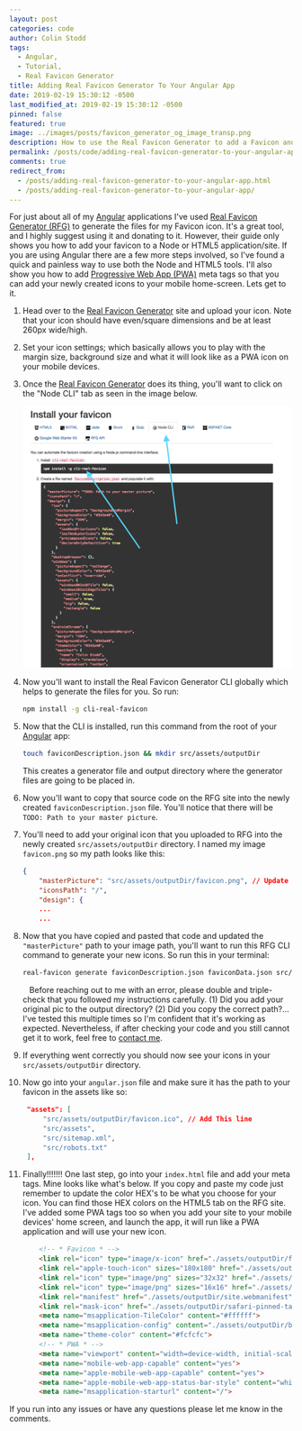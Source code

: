 ```yaml
---
layout: post
categories: code
author: Colin Stodd
tags:
  - Angular,
  - Tutorial,
  - Real Favicon Generator
title: Adding Real Favicon Generator To Your Angular App
date: 2019-02-19 15:30:12 -0500
last_modified_at: 2019-02-19 15:30:12 -0500
pinned: false
featured: true
image: ../images/posts/favicon_generator_og_image_transp.png
description: How to use the Real Favicon Generator to add a Favicon and PWA icon to your Angular app.
permalink: /posts/code/adding-real-favicon-generator-to-your-angular-app.html
comments: true
redirect_from:
  - /posts/adding-real-favicon-generator-to-your-angular-app.html
  - /posts/adding-real-favicon-generator-to-your-angular-app/
---
```


For just about all of my <a href="https://angular.io/" target="_blank" rel="noopener" title="Angular">Angular</a> applications I've used <a href="https://realfavicongenerator.net/" target="_blank" rel="noopener" title="Real Favicon Generator">Real Favicon Generator (RFG)</a> to generate the files for my Favicon icon. It's a great tool, and I highly suggest using it and donating to it. However, their guide only shows you how to add your favicon to a Node or HTML5 application/site. If you are using Angular there are a few more steps involved, so I've found a quick and painless way to use both the Node and HTML5 tools. I'll also show you how to add <a href="https://medium.com/@amberleyjohanna/seriously-though-what-is-a-progressive-web-app-56130600a093" target="_blank" rel="noopener" title="Medium">Progressive Web App (PWA)</a> meta tags so that you can add your newly created icons to your mobile home-screen. Lets get to it.

1. Head over to the <a href="https://realfavicongenerator.net/" target="_blank" rel="noopener" title="Real Favicon Generator">Real Favicon Generator</a> site and upload your icon. Note that your icon should have even/square dimensions and be at least 260px wide/high.

2. Set your icon settings; which basically allows you to play with the margin size, background size and what it will look like as a PWA icon on your mobile devices.

3. Once the <a href="https://realfavicongenerator.net/" target="_blank" rel="noopener" title="Real Favicon Generator">Real Favicon Generator</a> does its thing, you'll want to click on the "Node CLI" tab as seen in the image below.

    <img src="../../images/posts/real_favicon_with_arrows.png" class="zoom image fit" />

4. Now you'll want to install the Real Favicon Generator CLI globally which helps to generate the files for you.
So run:
    ```bash
    npm install -g cli-real-favicon
    ```

5. Now that the CLI is installed, run this command from the root of your <a href="https://angular.io/" target="_blank" rel="noopener" title="Angular">Angular</a> app:
    ```bash
    touch faviconDescription.json && mkdir src/assets/outputDir
    ```
    This creates a generator file and output directory where the generator files are going to be placed in.

6. Now you'll want to copy that source code on the RFG site into the newly created `faviconDescription.json` file. You'll notice that there will be `TODO: Path to your master picture`.

7. You'll need to add your original icon that you uploaded to RFG into the newly created `src/assets/outputDir` directory. I named my image `favicon.png` so my path looks like this:

    ```json
    {
        "masterPicture": "src/assets/outputDir/favicon.png", // Update this line (Should be the same if you rename your image to favicon.png)
        "iconsPath": "/",
        "design": {
        ...
        ...
    ```

8. Now that you have copied and pasted that code and updated the     `"masterPicture"` path to your image path, you'll want to run this RFG CLI command to generate your new icons. So run this in your terminal:
    ```bash
    real-favicon generate faviconDescription.json faviconData.json src/assets/outputDir
    ```

    <div class="blurb"><i class="fad fa-whistle fa-lg text-gold"></i>&nbsp;&nbsp;
    Before reaching out to me with an error, please double and triple-check that you followed my instructions carefully. (1) Did you add your original pic to the output directory? (2) Did you copy the correct path?... I've tested this multiple times so I'm confident that it's working as expected. Nevertheless, if after checking your code and you still cannot get it to work, feel free to <a href="#getInTouch">contact me</a>.
    </div>

9. If everything went correctly you should now see your icons in your `src/assets/outputDir` directory.
10. Now go into your `angular.json` file and make sure it has the path to your favicon in the assets like so:

    ```json
     "assets": [
         "src/assets/outputDir/favicon.ico", // Add This line
         "src/assets",
         "src/sitemap.xml",
         "src/robots.txt"
     ],
    ```

11. Finally!!!!!!! One last step, go into your `index.html` file and add your meta tags. Mine looks like what's below. If you copy and paste my code just remember to update the color HEX's to be what you choose for your icon. You can find those HEX colors on the HTML5 tab on the RFG site. I've added some PWA tags too so when you add your site to your mobile devices' home screen, and launch the app, it will run like a PWA application and will use your new icon.
    ```html
        <!-- * Favicon * -->
        <link rel="icon" type="image/x-icon" href="./assets/outputDir/favicon.ico">
        <link rel="apple-touch-icon" sizes="180x180" href="./assets/outputDir/apple-touch-icon.png">
        <link rel="icon" type="image/png" sizes="32x32" href="./assets/outputDir/favicon-32x32.png">
        <link rel="icon" type="image/png" sizes="16x16" href="./assets/outputDir/favicon-16x16.png">
        <link rel="manifest" href="./assets/outputDir/site.webmanifest">
        <link rel="mask-icon" href="./assets/outputDir/safari-pinned-tab.svg" color="#d4327b">
        <meta name="msapplication-TileColor" content="#ffffff">
        <meta name="msapplication-config" content="./assets/outputDir/browserconfig.xml">
        <meta name="theme-color" content="#fcfcfc">
        <!-- * PWA * -->
        <meta name="viewport" content="width=device-width, initial-scale=1">
        <meta name="mobile-web-app-capable" content="yes">
        <meta name="apple-mobile-web-app-capable" content="yes">
        <meta name="apple-mobile-web-app-status-bar-style" content="white">
        <meta name="msapplication-starturl" content="/">
    ```
If you run into any issues or have any questions please let me know in the comments.
